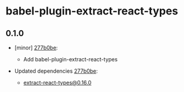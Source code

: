 # babel-plugin-extract-react-types

## 0.1.0
- [minor] [277b0be](https://github.com/atlassian/extract-react-types/commit/277b0be):
  - Add babel-plugin-extract-react-types

- Updated dependencies [277b0be](https://github.com/atlassian/extract-react-types/commit/277b0be):
  - extract-react-types@0.16.0
